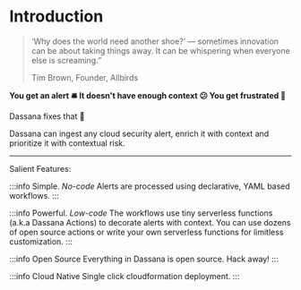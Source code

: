 # Introduction
>‘Why does the world need another shoe?’ — sometimes innovation can be about taking things away. It can be whispering when everyone else is screaming.”
>
>Tim Brown, Founder, Allbirds


**You get an alert 🛎️ It doesn't have enough context 😕 You get frustrated 🤬**

Dassana fixes that 🧘

Dassana can ingest any cloud security alert, enrich it with context and prioritize it with contextual risk.

---



Salient Features:


:::info Simple. *No-code*
Alerts are processed using declarative, YAML based workflows.
:::


:::info Powerful. *Low-code*
The workflows use tiny serverless functions (a.k.a Dassana Actions) to decorate alerts with context. You can use dozens of open source actions or write your own serverless functions for limitless customization.
:::


:::info Open Source
Everything in Dassana is open source. Hack away!
:::


:::info Cloud Native
Single click cloudformation deployment.
:::
